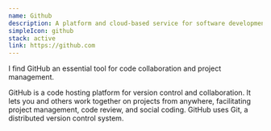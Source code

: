 ```yaml
---
name: Github
description: A platform and cloud-based service for software development and version control using Git
simpleIcon: github
stack: active
link: https://github.com
---
```


I find GitHub an essential tool for code collaboration and project management.

GitHub is a code hosting platform for version control and collaboration. It lets you and others work together on projects from anywhere, facilitating project management, code review, and social coding. GitHub uses Git, a distributed version control system.
